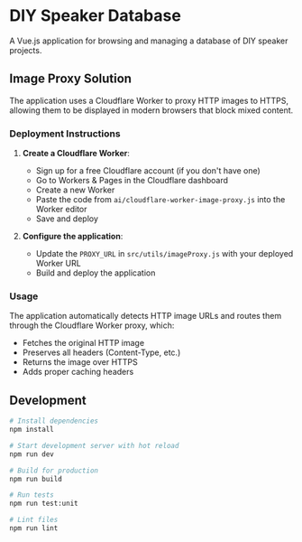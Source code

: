# DIY Speaker Database

A Vue.js application for browsing and managing a database of DIY speaker projects.

## Image Proxy Solution

The application uses a Cloudflare Worker to proxy HTTP images to HTTPS, allowing them to be displayed in modern browsers that block mixed content.

### Deployment Instructions

1. **Create a Cloudflare Worker**:
   - Sign up for a free Cloudflare account (if you don't have one)
   - Go to Workers & Pages in the Cloudflare dashboard
   - Create a new Worker
   - Paste the code from `ai/cloudflare-worker-image-proxy.js` into the Worker editor
   - Save and deploy

2. **Configure the application**:
   - Update the `PROXY_URL` in `src/utils/imageProxy.js` with your deployed Worker URL
   - Build and deploy the application

### Usage

The application automatically detects HTTP image URLs and routes them through the Cloudflare Worker proxy, which:
- Fetches the original HTTP image
- Preserves all headers (Content-Type, etc.)
- Returns the image over HTTPS
- Adds proper caching headers

## Development

```bash
# Install dependencies
npm install

# Start development server with hot reload
npm run dev

# Build for production
npm run build

# Run tests
npm run test:unit

# Lint files
npm run lint
```